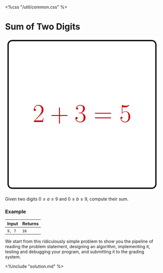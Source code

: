 <%css "/util/common.css" %>

# Sum of Two Digits

<div class="logo">
    <img src="../../images/sum_of_two_digits_logo.png">
</div>

Given two digits $0 \le a \le 9$ and $0 \le b \le 9$,
compute their sum.

### Example

<div class="sample">

| Input  | Returns |
|--------|---------|
| `9, 7` | `16`    |

</div>

We start from this ridiculously simple problem to show you the
pipeline of reading the problem statement, designing an algorithm,
implementing it, testing and debugging your program, and submitting
it to the grading system.

<div class="hint">
<%include "solution.md" %>
</div>